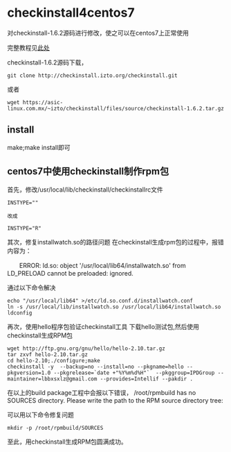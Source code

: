 # checkinstall4centos7
对checkinstall-1.6.2源码进行修改，使之可以在centos7上正常使用

完整教程见[此处](https://lbbxsxlz.github.io/2020/10/13/checkinstall-centos/)

checkinstall-1.6.2源码下载，
```
git clone http://checkinstall.izto.org/checkinstall.git
```

或者

```
wget https://asic-linux.com.mx/~izto/checkinstall/files/source/checkinstall-1.6.2.tar.gz
```

## install
make;make install即可

## centos7中使用checkinstall制作rpm包

首先，修改/usr/local/lib/checkinstall/checkinstallrc文件
```
INSTYPE=""
```
	改成
```
INSTYPE="R"
```

其次，修复installwatch.so的路径问题
在checkinstall生成rpm包的过程中，报错内容为：

　　ERROR: ld.so: object '/usr/local/lib64/installwatch.so' from LD_PRELOAD cannot be preloaded: ignored.

通过以下命令解决

```
echo "/usr/local/lib64" >/etc/ld.so.conf.d/installwatch.conf
ln -s /usr/local/lib/installwatch.so /usr/local/lib64/installwatch.so
ldconfig
```

再次，使用hello程序包验证checkinstall工具
下载hello测试包,然后使用checkinstall生成RPM包

```
wget http://ftp.gnu.org/gnu/hello/hello-2.10.tar.gz
tar zxvf hello-2.10.tar.gz
cd hello-2.10;./configure;make
checkinstall -y  --backup=no --install=no --pkgname=hello --pkgversion=1.0 --pkgrelease=`date +"%Y%m%d%H"`  --pkggroup=IPDGroup --maintainer=lbbxsxlz@gmail.com --provides=Intellif --pakdir .
```

在以上的build package工程中会报以下错误，
/root/rpmbuild has no SOURCES directory. Please write the path to
the RPM source directory tree:

可以用以下命令修复问题


```
mkdir -p /root/rpmbuild/SOURCES
```

至此，用checkinstall生成RPM包圆满成功。
